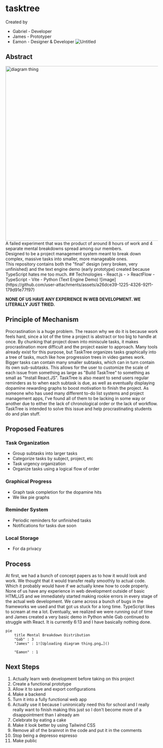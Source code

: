 # tasktree
Created by
- Gabriel - Developer
- James - Prototyper
- Eamon - Designer & Developer
![Untitled](https://github.com/user-attachments/assets/45ff569f-aa0c-4047-890c-033dcba0930b)


## Abstract
<img width="576" alt="diagram thing" src="https://github.com/user-attachments/assets/c32ce818-89dd-45dc-aef6-41f2fc8acc9e">
A failed experiment that was the product of around 8 hours of work and 4 separate mental breakdowns spread among our members.<br>
Designed to be a project management system meant to break down complex, massive tasks into smaller, more manageable ones.<br>
This repository contains both the "final" design (very broken, very unfinished) and the text engine demo (early prototype) created because TypeScript hates me too much.
## Technologies
- React.js
- > ReactFlow
- TypeScript
- Vite
- Python (Text Engine Demo)
![image](https://github.com/user-attachments/assets/a26dce39-1225-4326-92f1-179d91e77f97)

**NONE OF US HAVE ANY EXPERIENCE IN WEB DEVELOPMENT. WE LITERALLY JUST TRIED.**
## Principle of Mechanism
Procrastination is a huge problem. The reason why we do it is because work feels hard, since a lot of the time a project is abstract
or too big to handle at once. By chunking that project down into miniscule tasks, it makes procrastination more difficult and the project
easier to approach. Many tools already exist for this purpose, but TaskTree organizes tasks graphically into a tree of tasks, much like
how progression trees in video games work. Bigger tasks can contain many smaller subtasks, which can in turn contain its own sub-subtasks. 
This allows for the user to customize the scale of each issue from something as large as "Build TaskTree" to something as small as "Install
React.JS". TaskTree is also meant to send users regular reminders as to when each subtask is due, as well as eventually displaying dopamine
rewarding graphs to boost motivation to finish the project. As someone who has used many different to-do list systems and project management
apps, I've found all of them to be lacking in some way or another due to either the lack of chronological order or the lack of workflow.
TaskTree is intended to solve this issue and help procrastinating students do and plan stuff.
## Proposed Features
### Task Organization
- Group subtasks into larger tasks
- Categorize tasks by subject, project, etc
- Task urgency organization
- Organize tasks using a logical flow of order
### Graphical Progress
- Graph task completion for the dopamine hits
- We like pie graphs
### Reminder System
- Periodic reminders for unfinished tasks
- Notifications for tasks due soon
### Local Storage
- For da privacy

## Process
At first, we had a bunch of concept papers as to how it would look and work. We thought that it would transfer really smoothly to actual code.
Which it probably would have if we actually knew how to code properly. None of us have any experience in web development outside of basic HTML/JS
and we immediately started making rookie errors in every stage of the actual web development. We came across a bunch of bugs in the frameworks we used
and that got us stuck for a long time. TypeScript likes to scream at me a lot. Eventually, we realized we were running out of time and James created
a very basic demo in Python while Gab continued to struggle with React. It is currently 6:13 and I have basically nothing done.
```mermaid
pie
    title Mental Breakdown Distribution
    "Gab" : 3
    "James" : 1![Uploading diagram thing.png…]()

    "Eamon" : 1 
```
## Next Steps
1. Actually learn web development before taking on this project
2. Create a functional prototype
3. Allow it to save and export configurations
4. Make a backend
5. Turn it into a fully functional web app
6. Actually use it because I unironically need this for school and I really really want to finish making this just so I don't become more of a disappointment than I already am
7. Celebrate by eating a cake
8. Make it look better by using Tailwind CSS
9. Remove all of the brainrot in the code and put it in the comments
10. Stop being a depresso espresso
11. Make public
